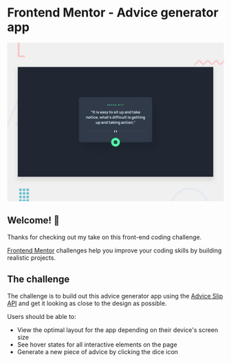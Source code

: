 # Frontend Mentor - Advice generator app

![Design preview for the Advice generator app coding challenge](./design/desktop-preview.jpg)

## Welcome! 👋

Thanks for checking out my take on this front-end coding challenge.

[Frontend Mentor](https://www.frontendmentor.io) challenges help you improve your coding skills by building realistic projects.

## The challenge

The challenge is to build out this advice generator app using the [Advice Slip API](https://api.adviceslip.com) and get it looking as close to the design as possible.

Users should be able to:

- View the optimal layout for the app depending on their device's screen size
- See hover states for all interactive elements on the page
- Generate a new piece of advice by clicking the dice icon
